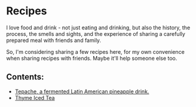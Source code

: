# Recipes

I love food and drink - not just eating and drinking, but also the history, the process, the smells and sights, and the experience of sharing a carefully prepared meal with friends and family.

So, I'm considering sharing a few recipes here, for my own convenience when sharing recipes with friends. Maybe it'll help someone else too.

## Contents:

* [Tepache, a fermented Latin American pineapple drink.](tepache.html)
* [Thyme Iced Tea](thyme-iced-tea.html)
